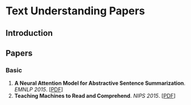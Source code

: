 # Text Understanding Papers

## Introduction

## Papers

### Basic
1. **A Neural Attention Model for Abstractive Sentence Summarization**. *EMNLP 2015*. [[PDF](https://arxiv.org/pdf/1509.00685.pdf)]
2. **Teaching Machines to Read and Comprehend**. *NIPS 2015*. [[PDF](https://arxiv.org/pdf/1506.03340.pdf)]
